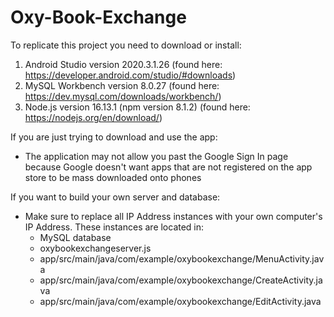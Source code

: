 # Oxy-Book-Exchange

To replicate this project you need to download or install:
1. Android Studio version 2020.3.1.26 (found here: https://developer.android.com/studio/#downloads)
2. MySQL Workbench version 8.0.27 (found here: https://dev.mysql.com/downloads/workbench/)
3. Node.js version 16.13.1 (npm version 8.1.2) (found here: https://nodejs.org/en/download/)

If you are just trying to download and use the app:
- The application may not allow you past the Google Sign In page because Google doesn't want apps that are not registered on the app store to be mass downloaded onto phones

If you want to build your own server and database:
- Make sure to replace all IP Address instances with your own computer's IP Address. These instances are located in:
    - MySQL database
    - oxybookexchangeserver.js 
    - app/src/main/java/com/example/oxybookexchange/MenuActivity.java
    - app/src/main/java/com/example/oxybookexchange/CreateActivity.java
    - app/src/main/java/com/example/oxybookexchange/EditActivity.java
